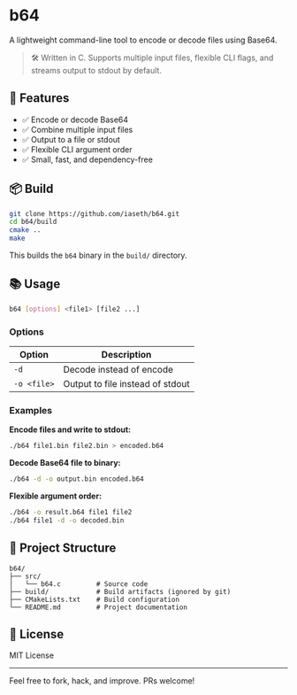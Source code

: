 # b64

A lightweight command-line tool to encode or decode files using Base64.

> 🛠️ Written in C. Supports multiple input files, flexible CLI flags, and streams output to stdout by default.

## 🚀 Features

- ✅ Encode or decode Base64
- ✅ Combine multiple input files
- ✅ Output to a file or stdout
- ✅ Flexible CLI argument order
- ✅ Small, fast, and dependency-free

## 📦 Build

```bash
git clone https://github.com/iaseth/b64.git
cd b64/build
cmake ..
make
```

This builds the `b64` binary in the `build/` directory.

## 📚 Usage

```bash
b64 [options] <file1> [file2 ...]
```

### Options

| Option       | Description                          |
|--------------|--------------------------------------|
| `-d`         | Decode instead of encode             |
| `-o <file>`  | Output to file instead of stdout     |

### Examples

**Encode files and write to stdout:**

```bash
./b64 file1.bin file2.bin > encoded.b64
```

**Decode Base64 file to binary:**

```bash
./b64 -d -o output.bin encoded.b64
```

**Flexible argument order:**

```bash
./b64 -o result.b64 file1 file2
./b64 file1 -d -o decoded.bin
```

## 📂 Project Structure

```
b64/
├── src/
│   └── b64.c         # Source code
├── build/            # Build artifacts (ignored by git)
├── CMakeLists.txt    # Build configuration
└── README.md         # Project documentation
```

## 📄 License

MIT License

---

Feel free to fork, hack, and improve. PRs welcome!
